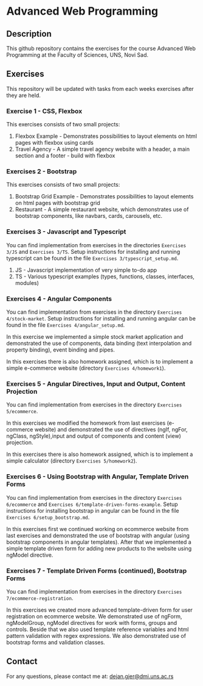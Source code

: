 # Advanced Web Programming

## Description
This github repository contains the exercises for the course Advanced Web Programming at the Faculty of Sciences, UNS, Novi Sad. 

## Exercises
This repository will be updated with tasks from each weeks exercises after they are held.

### Exercise 1 - CSS, Flexbox

This exercises consists of two small projects:
<ol>
    <li> Flexbox Example - Demonstrates possibilities to layout elements on html pages with flexbox using cards</li>
    <li> Travel Agency - A simple travel agency website with a header, a main section and a footer - build with flexbox</li>
</ol>

### Exercises 2 - Bootstrap

This exercises consists of two small projects:
<ol>
    <li> Bootstrap Grid Example - Demonstrates possibilities to layout elements on html pages with bootstrap grid</li>
    <li> Restaurant - A simple restaurant website, which demonstrates use of bootstrap components, like navbars, cards, carousels, etc.</li>
</ol>

### Exercises 3 - Javascript and Typescript

You can find implementation from exercises in the directories `Exercises 3/JS` and `Exercises 3/TS`.
Setup instructions for installing and running typescript can be found in the file `Exercises 3/typescript_setup.md`.

<ol>
    <li> JS - Javascript implementation of very simple to-do app</li>
    <li> TS - Various typescript examples (types, functions, classes, interfaces, modules)</li>
</ol>

### Exercises 4 - Angular Components

You can find implementation from exercises in the directory `Exercises 4/stock-market`.
Setup instructions for installing and running angular can be found in the file `Exercises 4/angular_setup.md`.

In this exercise we implemented a simple stock market application and demonstrated the use of components, data binding (text interpolation and property binding), event binding and pipes.

In this exercises there is also homework assigned, which is to implement a simple e-commerce website (directory `Exercises 4/homework1`).

### Exercises 5 - Angular Directives, Input and Output, Content Projection

You can find implementation from exercises in the directory `Exercises 5/ecommerce`.

In this exercises we modified the homework from last exercises (e-commerce website) and demonstrated the use of directives (ngIf, ngFor, ngClass, ngStyle),input and output of components and content (view) projection.

In this exercises there is also homework assigned, which is to implement a simple calculator (directory `Exercises 5/homework2`).

### Exercises 6 - Using Bootstrap with Angular, Template Driven Forms

You can find implementation from exercises in the directory `Exercises 6/ecommerce` and `Exercises 6/template-driven-forms-example`.
Setup instructions for installing bootstrap in angular can be found in the file `Exercises 6/setup_bootstrap.md`.

In this exercises first we continued working on ecommerce website from last exercises and demonstrated the use of bootstrap with angular (using bootstrap components in angular templates). After that we implemented a simple template driven form for adding new products to the website using ngModel directive.

### Exercises 7 - Template Driven Forms (continued), Bootstrap Forms

You can find implementation from exercises in the directory `Exercises 7/ecommerce-registration`.

In this exercises we created more advanced template-driven form for user registration on ecommerce website. We demonstrated use of ngForm, ngModelGroup, ngModel directives for work with forms, groups and controls. Beside that we also used template reference variables and html pattern validation with regex expressions. We also demonstrated use of bootstrap forms and validation classes.

## Contact
For any questions, please contact me at: <dejan.gjer@dmi.uns.ac.rs>




